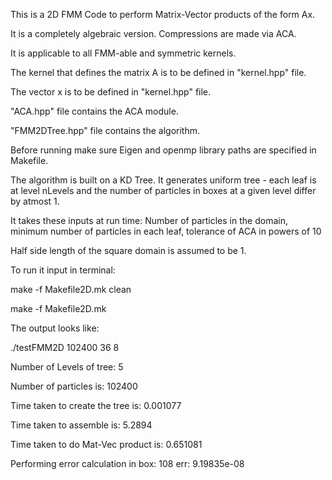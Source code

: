 This is a 2D FMM Code to perform Matrix-Vector products of the form Ax.

It is a completely algebraic version. Compressions are made via ACA.

It is applicable to all FMM-able and symmetric kernels.

The kernel that defines the matrix A is to be defined in "kernel.hpp" file.

The vector x is to be defined in  "kernel.hpp" file.

"ACA.hpp" file contains the ACA module.

"FMM2DTree.hpp" file contains the algorithm.

Before running make sure Eigen and openmp library paths are specified in Makefile.

The algorithm is built on a KD Tree. It generates uniform tree - each leaf is at level nLevels and the number of particles in boxes at a given level differ by atmost 1.

It takes these inputs at run time: Number of particles in the domain, minimum number of particles in each leaf, tolerance of ACA in powers of 10

Half side length of the square domain is assumed to be 1.

To run it input in terminal:

make -f Makefile2D.mk clean

make -f Makefile2D.mk

The output looks like:

./testFMM2D 102400 36 8

Number of Levels of tree: 5

Number of particles is: 102400

Time taken to create the tree is: 0.001077

Time taken to assemble is: 5.2894

Time taken to do Mat-Vec product is: 0.651081

Performing error calculation in box: 108
err: 9.19835e-08
